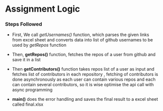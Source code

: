 # Assignment Logic


### Steps Followed ###

* First, We call *getUsernames()* function, which parses the given links from excel sheet and converts
data into list of github usernames to be used by *getRepos*  function

* Then, **getRepos()** function, fetches the repos of a user from github and save it in a list

* Then **getContributors()** function takes repos list of a user as input and fetches list of contributors in each
repository , fetching of contributors is done asynchronously as each user can contain various repos and each can
contain several contributors, so it is wise optimise the api call with async programming

* **main()**  does the error handling and saves the final result to a excel sheet called final.xlsx
